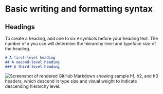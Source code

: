 # Basic writing and formatting syntax

## Headings

To create a heading, add one to six <span style="backgroundcolor: #f6f8fa">`#`</span> symbols before your heading text. The number of <span style="backgroundcolor: #f6f8fa">`#`</span> you use will determine the hierarchy level and typeface size of the heading.


```md
# A first-level heading
## A second-level heading
### A third-level heading
```

<img src="https://docs.github.com/assets/cb-11432/mw-1440/images/help/writing/headings-rendered.webp" alt="Screenshot of rendered GitHub Markdown showing sample h1, h2, and h3 headers, which descend in type size and visual weight to indicate descending hierarchy level." />
